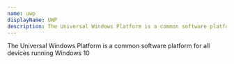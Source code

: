 ```yaml
---
name: uwp
displayName: UWP
description: The Universal Windows Platform is a common software platform for all devices running Windows 10
---
```

The Universal Windows Platform is a common software platform for all devices running Windows 10